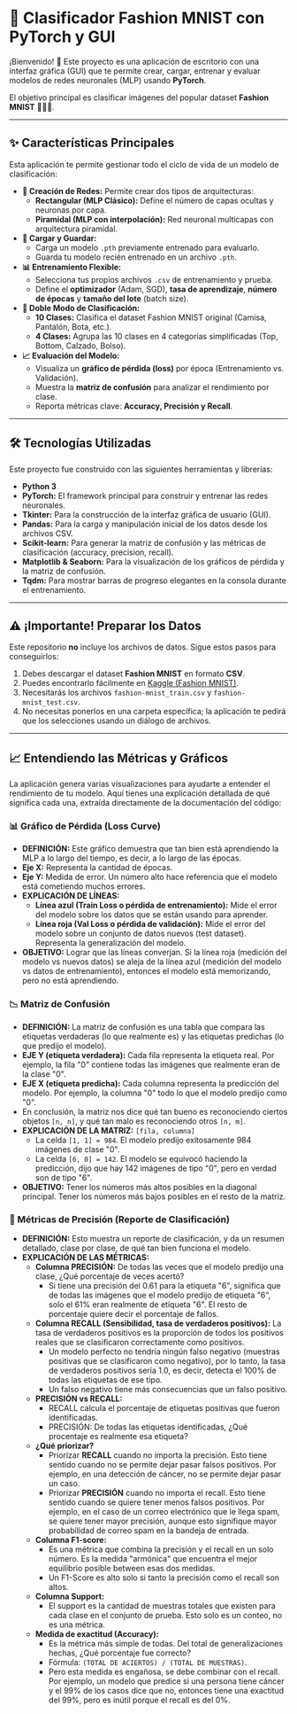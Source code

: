 # 🤖 Clasificador Fashion MNIST con PyTorch y GUI

¡Bienvenido! 👋 Este proyecto es una aplicación de escritorio con una interfaz gráfica (GUI) que te permite crear, cargar, entrenar y evaluar modelos de redes neuronales (MLP) usando **PyTorch**.

El objetivo principal es clasificar imágenes del popular dataset **Fashion MNIST** 👕👖👟.

---

## ✨ Características Principales

Esta aplicación te permite gestionar todo el ciclo de vida de un modelo de clasificación:

* **🧠 Creación de Redes:** Permite crear dos tipos de arquitecturas:
    * **Rectangular (MLP Clásico):** Define el número de capas ocultas y neuronas por capa.
    * **Piramidal (MLP con interpolación):** Red neuronal multicapas con arquitectura piramidal.
* **💾 Cargar y Guardar:**
    * Carga un modelo `.pth` previamente entrenado para evaluarlo.
    * Guarda tu modelo recién entrenado en un archivo `.pth`.
* **📊 Entrenamiento Flexible:**
    * Selecciona tus propios archivos `.csv` de entrenamiento y prueba.
    * Define el **optimizador** (Adam, SGD), **tasa de aprendizaje**, **número de épocas** y **tamaño del lote** (batch size).
* **🔄 Doble Modo de Clasificación:**
    * **10 Clases:** Clasifica el dataset Fashion MNIST original (Camisa, Pantalón, Bota, etc.).
    * **4 Clases:** Agrupa las 10 clases en 4 categorías simplificadas (Top, Bottom, Calzado, Bolso).
* **📈 Evaluación del Modelo:**
    * Visualiza un **gráfico de pérdida (loss)** por época (Entrenamiento vs. Validación).
    * Muestra la **matriz de confusión** para analizar el rendimiento por clase.
    * Reporta métricas clave: **Accuracy, Precisión y Recall**.

---

## 🛠️ Tecnologías Utilizadas

Este proyecto fue construido con las siguientes herramientas y librerías:

* **Python 3**
* **PyTorch:** El framework principal para construir y entrenar las redes neuronales.
* **Tkinter:** Para la construcción de la interfaz gráfica de usuario (GUI).
* **Pandas:** Para la carga y manipulación inicial de los datos desde los archivos CSV.
* **Scikit-learn:** Para generar la matriz de confusión y las métricas de clasificación (accuracy, precision, recall).
* **Matplotlib & Seaborn:** Para la visualización de los gráficos de pérdida y la matriz de confusión.
* **Tqdm:** Para mostrar barras de progreso elegantes en la consola durante el entrenamiento.

---

## ⚠️ ¡Importante! Preparar los Datos

Este repositorio **no** incluye los archivos de datos. Sigue estos pasos para conseguirlos:

1.  Debes descargar el dataset **Fashion MNIST** en formato **CSV**.
2.  Puedes encontrarlo fácilmente en [Kaggle (Fashion MNIST)](https://www.kaggle.com/datasets/zalando-research/fashionmnist).
3.  Necesitarás los archivos `fashion-mnist_train.csv` y `fashion-mnist_test.csv`.
4.  No necesitas ponerlos en una carpeta específica; la aplicación te pedirá que los selecciones usando un diálogo de archivos.

---

## 📈 Entendiendo las Métricas y Gráficos

La aplicación genera varias visualizaciones para ayudarte a entender el rendimiento de tu modelo. Aquí tienes una explicación detallada de qué significa cada una, extraída directamente de la documentación del código:

### 📊 Gráfico de Pérdida (Loss Curve)

* **DEFINICIÓN:** Este gráfico demuestra que tan bien está aprendiendo la MLP a lo largo del tiempo, es decir, a lo largo de las épocas.
* **Eje X:** Representa la cantidad de épocas.
* **Eje Y:** Medida de error. Un número alto hace referencia que el modelo está cometiendo muchos errores.
* **EXPLICACIÓN DE LÍNEAS:**
    * **Línea azul (Train Loss o pérdida de entrenamiento):** Mide el error del modelo sobre los datos que se están usando para aprender.
    * **Línea roja (Val Loss o pérdida de validación):** Mide el error del modelo sobre un conjunto de datos nuevos (test dataset). Representa la generalización del modelo.
* **OBJETIVO:** Lograr que las líneas converjan. Si la línea roja (medición del modelo vs nuevos datos) se aleja de la línea azul (medición del modelo vs datos de entrenamiento), entonces el modelo está memorizando, pero no está aprendiendo.

### 📉 Matriz de Confusión

* **DEFINICIÓN:** La matriz de confusión es una tabla que compara las etiquetas verdaderas (lo que realmente es) y las etiquetas predichas (lo que predijo el modelo).
* **EJE Y (etiqueta verdadera):** Cada fila representa la etiqueta real. Por ejemplo, la fila "0" contiene todas las imágenes que realmente eran de la clase "0".
* **EJE X (etiqueta predicha):** Cada columna representa la predicción del modelo. Por ejemplo, la columna "0" todo lo que el modelo predijo como "0".
* En conclusión, la matriz nos dice qué tan bueno es reconociendo ciertos objetos `[n, n]`, y qué tan malo es reconociendo otros `[n, m]`.
* **EXPLICACIÓN DE LA MATRIZ:** `[fila, columna]`
    * La celda `[1, 1] = 984`. El modelo predijo exitosamente 984 imágenes de clase "0".
    * La celda `[6, 0] = 142`. El modelo se equivocó haciendo la predicción, dijo que hay 142 imágenes de tipo "0", pero en verdad son de tipo "6".
* **OBJETIVO:** Tener los números más altos posibles en la diagonal principal. Tener los números más bajos posibles en el resto de la matriz.

### 🎯 Métricas de Precisión (Reporte de Clasificación)

* **DEFINICIÓN:** Esto muestra un reporte de clasificación, y da un resumen detallado, clase por clase, de qué tan bien funciona el modelo.
* **EXPLICACIÓN DE LAS MÉTRICAS:**
    * **Columna PRECISIÓN:** De todas las veces que el modelo predijo una clase, ¿Qué porcentaje de veces acertó?
        * Si tiene una precisión del 0.61 para la etiqueta "6", significa que de todas las imágenes que el modelo predijo de etiqueta "6", solo el 61% eran realmente de etiqueta "6". El resto de porcentaje quiere decir el porcentaje de fallos.
    * **Columna RECALL (Sensibilidad, tasa de verdaderos positivos):** La tasa de verdaderos positivos es la proporción de todos los positivos reales que se clasificaron correctamente como positivos.
        * Un modelo perfecto no tendría ningún falso negativo (muestras positivas que se clasificaron como negativo), por lo tanto, la tasa de verdaderos positivos sería 1.0, es decir, detecta el 100% de todas las etiquetas de ese tipo.
        * Un falso negativo tiene más consecuencias que un falso positivo.
    * **PRECISIÓN vs RECALL:**
        * RECALL calcula el porcentaje de etiquetas positivas que fueron identificadas.
        * PRECISIÓN: De todas las etiquetas identificadas, ¿Qué procentaje es realmente esa etiqueta?
    * **¿Qué priorizar?**
        * Priorizar **RECALL** cuando no importa la precisión. Esto tiene sentido cuando no se permite dejar pasar falsos positivos. Por ejemplo, en una detección de cáncer, no se permite dejar pasar un caso.
        * Priorizar **PRECISIÓN** cuando no importa el recall. Esto tiene sentido cuando se quiere tener menos falsos positivos. Por ejemplo, en el caso de un correo electrónico que le llega spam, se quiere tener mayor precisión, aunque esto signifique mayor probabilidad de correo spam en la bandeja de entrada.
    * **Columna F1-score:**
        * Es una métrica que combina la precisión y el recall en un solo número. Es la medida "armónica" que encuentra el mejor equilibrio posible between esas dos medidas.
        * Un F1-Score es alto solo si tanto la precisión como el recall son altos.
    * **Columna Support:**
        * El support es la cantidad de muestras totales que existen para cada clase en el conjunto de prueba. Esto solo es un conteo, no es una métrica.
    * **Medida de exactitud (Accuracy):**
        * Es la métrica más simple de todas. Del total de generalizaciones hechas, ¿Qué porcentaje fue correcto?
        * Fórmula: `(TOTAL DE ACIERTOS) / (TOTAL DE MUESTRAS)`.
        * Pero esta medida es engañosa, se debe combinar con el recall. Por ejemplo, un modelo que predice si una persona tiene cáncer y el 99% de los casos dice que no, entonces tiene una exactitud del 99%, pero es inútil porque el recall es del 0%.
